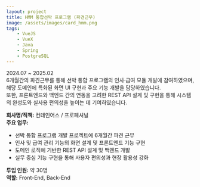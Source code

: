 ```yaml
---
layout: project
title: HMM 통합선박 프로그램 (파견근무)
image: /assets/images/card_hmm.png
tags:
    - VueJS
    - VueX
    - Java
    - Spring
    - PostgreSQL
---
```


2024.07 ~ 2025.02  
6개월간의 파견근무를 통해 선박 통합 프로그램의 인사·급여 모듈 개발에 참여하였으며, 해당 도메인에 특화된 화면 UI 구현과 주요 기능 개발을 담당하였습니다.  
또한, 프론트엔드와 백엔드 간의 연동을 고려한 REST API 설계 및 구현을 통해 시스템의 완성도와 실사용 편의성을 높이는 데 기여하였습니다.

**회사명/직책:** 컨테인어스 / 프로페셔널  
**주요 업무:**

-   선박 통합 프로그램 개발 프로젝트에 6개월간 파견 근무
-   인사 및 급여 관리 기능의 화면 설계 및 프론트엔드 기능 구현
-   도메인 로직에 기반한 REST API 설계 및 백엔드 개발
-   실무 중심 기능 구현을 통해 사용자 편의성과 현장 활용성 강화

**투입 인원:** 약 30명  
**역할:** Front-End, Back-End
